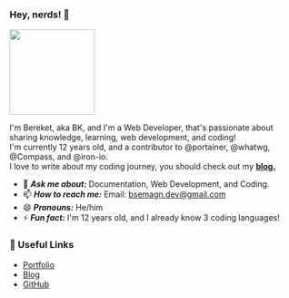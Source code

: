 ### Hey, nerds! 👋
<a href="http://bereketsemagn.tk" target="_blank"><img src="https://img.shields.io/badge/bereket-loves%20to%20code!-blue" width= "150"></a>

I'm Bereket, aka BK, and I'm a Web Developer, that's passionate about sharing knowledge, learning, web development, and coding! <br>
I'm currently 12 years old, and a contributor to @portainer, @whatwg, @Compass, and @iron-io. <br>
I love to write about my coding journey, you should check out my [**blog.**](https://bereketsemagn.tk/blog)

- 💬 ***Ask me about:*** Documentation, Web Development, and Coding.
- 📫 ***How to reach me:*** Email: bsemagn.dev@gmail.com
- 😄 ***Pronouns:*** He/him
- ⚡ ***Fun fact:*** I'm 12 years old, and I already know 3 coding languages!

### 💙 Useful Links

- [Portfolio](https://bereketsemagn.tk/)
- [Blog](https://bereketsemagn.tk/blog)
- [GitHub](https://github.com/bereketsemagn)

